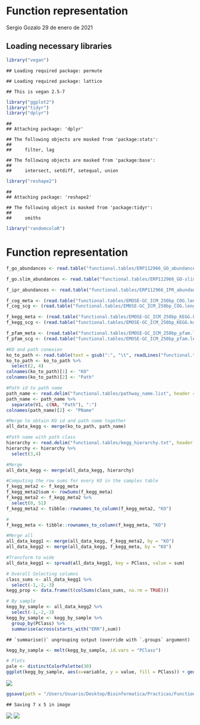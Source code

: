 Function representation
================
Sergio Gozalo
29 de enero de 2021

## Loading necessary libraries

``` r
library("vegan")
```

    ## Loading required package: permute

    ## Loading required package: lattice

    ## This is vegan 2.5-7

``` r
library("ggplot2")
library("tidyr")
library("dplyr")
```

    ## 
    ## Attaching package: 'dplyr'

    ## The following objects are masked from 'package:stats':
    ## 
    ##     filter, lag

    ## The following objects are masked from 'package:base':
    ## 
    ##     intersect, setdiff, setequal, union

``` r
library("reshape2")
```

    ## 
    ## Attaching package: 'reshape2'

    ## The following object is masked from 'package:tidyr':
    ## 
    ##     smiths

``` r
library("randomcoloR")
```

# Function representation

``` r
f_go_abundances <- read.table("functional.tables/ERP112966_GO_abundances_v4.1.tsv", header = TRUE, row.names = 1, sep ="\t")

f_go.slim_abundances <- read.table("functional.tables/ERP112966_GO-slim_abundances_v4.1.tsv", header = TRUE, row.names = 1, sep ="\t")

f_ipr_abundances <- read.table("functional.tables/ERP112966_IPR_abundances_v4.1.tsv", header = TRUE, row.names = 1, sep ="\t")

f_cog_meta <- (read.table("functional.tables/EMOSE-GC_ICM_250bp_COG.lengthNorm.metaGsizeNorm.counts.tbl", header = TRUE, sep = "\t", row.names = 1))
f_cog_scg <- (read.table("functional.tables/EMOSE-GC_ICM_250bp_COG.lengthNorm.SCGnorm.counts.tbl", header = TRUE, sep = "\t", row.names = 1))

f_kegg_meta <- (read.table("functional.tables/EMOSE-GC_ICM_250bp_KEGG.ko.lengthNorm.metaGsizeNorm.counts.tbl", header = TRUE, sep = "\t", row.names = 1))
f_kegg_scg <- (read.table("functional.tables/EMOSE-GC_ICM_250bp_KEGG.ko.lengthNorm.SCGnorm.counts.tbl", header = TRUE, sep = "\t", row.names = 1))

f_pfam_meta <- (read.table("functional.tables/EMOSE-GC_ICM_250bp_pfam.lengthNorm.metaGsizeNorm.counts.tbl", header = TRUE, sep = "\t", row.names = 1))
f_pfam_scg <- (read.table("functional.tables/EMOSE-GC_ICM_250bp_pfam.lengthNorm.SCGnorm.counts.tbl", header = TRUE, sep = "\t", row.names = 1))
```

``` r
#KO and path conexion
ko_to_path <- read.table(text = gsub(":", "\t", readLines("functional.tables/ko_pathway.list")))
ko_to_path <- ko_to_path %>%
  select(2, 4)
colnames(ko_to_path)[1] <- "KO"
colnames(ko_to_path)[2] <- "Path"

#Path id to path name
path_name <- read.delim("functional.tables/pathway_name.list", header = FALSE)
path_name <- path_name %>%
  separate(V1, c(NA, "Path"), ":")
colnames(path_name)[2] <- "PName"

#Merge to obtain KO id and path name together
all_data_kegg <- merge(ko_to_path, path_name)

#Path name with path class
hierarchy <- read.delim("functional.tables/kegg_hierarchy.txt", header = TRUE)
hierarchy <- hierarchy %>%
  select(3,4)

#Merge
all_data_kegg <- merge(all_data_kegg, hierarchy)

#Computing the row sums for every KO in the samples table
f_kegg_meta2 <- f_kegg_meta
f_kegg_meta2$sum <- rowSums(f_kegg_meta)
f_kegg_meta2 <- f_kegg_meta2 %>%
  select(0, 51)
f_kegg_meta2 <- tibble::rownames_to_column(f_kegg_meta2, "KO")

#
f_kegg_meta <- tibble::rownames_to_column(f_kegg_meta, "KO")

#Merge all
all_data_kegg1 <- merge(all_data_kegg, f_kegg_meta2, by = "KO")
all_data_kegg2 <- merge(all_data_kegg, f_kegg_meta, by = "KO")

#Transform to wide
all_data_kegg1 <- spread(all_data_kegg1, key = PClass, value = sum)

# Overall Selecting columns
class_sums <- all_data_kegg1 %>%
  select(-1,-2,-3)
kegg_prop <- data.frame(t(colSums(class_sums, na.rm = TRUE)))

# By sample
kegg_by_sample <- all_data_kegg2 %>%
  select(-1,-2,-3)
kegg_by_sample <- kegg_by_sample %>%
  group_by(PClass) %>%
  summarise(across(starts_with("ERR"),sum))
```

    ## `summarise()` ungrouping output (override with `.groups` argument)

``` r
kegg_by_sample <- melt(kegg_by_sample, id.vars = "PClass")

# Plots
pale <- distinctColorPalette(30)
ggplot(kegg_by_sample, aes(x=variable, y = value, fill = PClass)) + geom_bar(position = "fill", stat = "identity") + theme(text = element_text(size = 7), axis.text.x = element_text(size = 5, angle = 90, vjust = 0.5, hjust=1), legend.key.size = unit(0.3, "cm")) + labs(x = NULL, y = NULL, fill = "KEGG class") + guides(fill=guide_legend(ncol=1)) + scale_fill_manual(values = pale)
```

![](Function_representation_files/figure-markdown_github/unnamed-chunk-4-1.png)

``` r
ggsave(path = "/Users/Usuario/Desktop/Bioinformatica/Practicas/Functional_tables/functional.tables/", filename = "KEGG_figure.png", device = "tiff", dpi = 400)
```

    ## Saving 7 x 5 in image

![](functional.tables/KEGG_figure.png) <img src="functional.tables/KEGG_figure.png" />
